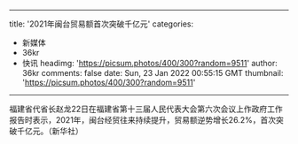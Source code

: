 
---
title: '2021年闽台贸易额首次突破千亿元'
categories: 
 - 新媒体
 - 36kr
 - 快讯
headimg: 'https://picsum.photos/400/300?random=9511'
author: 36kr
comments: false
date: Sun, 23 Jan 2022 00:55:15 GMT
thumbnail: 'https://picsum.photos/400/300?random=9511'
---

<div>   
福建省代省长赵龙22日在福建省第十三届人民代表大会第六次会议上作政府工作报告时表示，2021年，闽台经贸往来持续提升，贸易额逆势增长26.2%，首次突破千亿元。（新华社）  
</div>
            